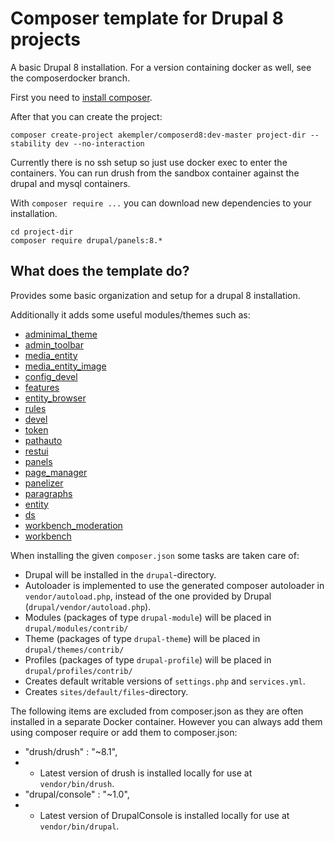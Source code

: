# Composer template for Drupal 8 projects

A basic Drupal 8 installation. For a version containing docker as well, see the composerdocker branch.

First you need to [install composer](https://getcomposer.org/doc/00-intro.md#installation-linux-unix-osx).

After that you can create the project:

```
composer create-project akempler/composerd8:dev-master project-dir --stability dev --no-interaction
```

Currently there is no ssh setup so just use docker exec to enter the containers. 
You can run drush from the sandbox container against the drupal and mysql containers.

With `composer require ...` you can download new dependencies to your
installation.

```
cd project-dir
composer require drupal/panels:8.*
```

## What does the template do?

Provides some basic organization and setup for a drupal 8 installation.

Additionally it adds some useful modules/themes such as:
* [adminimal_theme](https://www.drupal.org/project/adminimal_theme)
* [admin_toolbar](https://www.drupal.org/project/admin_toolbar)
* [media_entity](https://www.drupal.org/project/media_entity)
* [media_entity_image](https://www.drupal.org/project/media_entity_image)
* [config_devel](https://www.drupal.org/project/config_devel)
* [features](https://www.drupal.org/project/features)
* [entity_browser](https://www.drupal.org/project/entity_browser)
* [rules](https://www.drupal.org/project/rules)
* [devel](https://www.drupal.org/project/devel)
* [token](https://www.drupal.org/project/token)
* [pathauto](https://www.drupal.org/project/pathauto)
* [restui](https://www.drupal.org/project/restui)
* [panels](https://www.drupal.org/project/restui)
* [page_manager](https://www.drupal.org/project/restui)
* [panelizer](https://www.drupal.org/project/restui)
* [paragraphs](https://www.drupal.org/project/restui)
* [entity](https://www.drupal.org/project/restui)
* [ds](https://www.drupal.org/project/restui)
* [workbench_moderation](https://www.drupal.org/project/restui)
* [workbench](https://www.drupal.org/project/restui)

When installing the given `composer.json` some tasks are taken care of:

* Drupal will be installed in the `drupal`-directory.
* Autoloader is implemented to use the generated composer autoloader in `vendor/autoload.php`,
  instead of the one provided by Drupal (`drupal/vendor/autoload.php`).
* Modules (packages of type `drupal-module`) will be placed in `drupal/modules/contrib/`
* Theme (packages of type `drupal-theme`) will be placed in `drupal/themes/contrib/`
* Profiles (packages of type `drupal-profile`) will be placed in `drupal/profiles/contrib/`
* Creates default writable versions of `settings.php` and `services.yml`.
* Creates `sites/default/files`-directory.

The following items are excluded from composer.json as they are often installed in a separate Docker container. 
However you can always add them using composer require or add them to composer.json:
* "drush/drush" : "~8.1",
* * Latest version of drush is installed locally for use at `vendor/bin/drush`.
* "drupal/console" : "~1.0",
* * Latest version of DrupalConsole is installed locally for use at `vendor/bin/drupal`.
